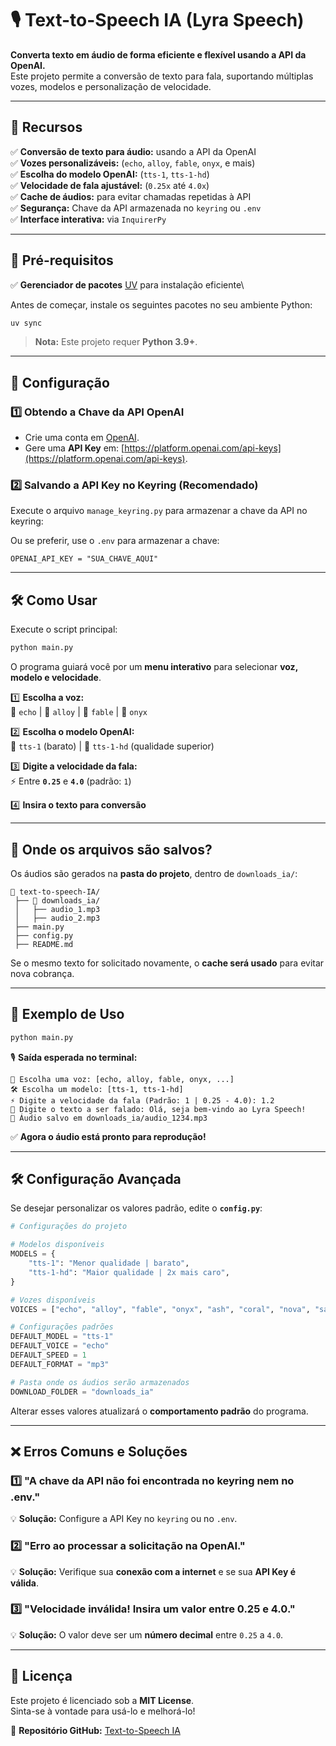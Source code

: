 # 🎙️ Text-to-Speech IA (Lyra Speech)

**Converta texto em áudio de forma eficiente e flexível usando a API da OpenAI.**\
Este projeto permite a conversão de texto para fala, suportando múltiplas vozes, modelos e personalização de velocidade.

---

## 🚀 **Recursos**

✅ **Conversão de texto para áudio:** usando a API da OpenAI\
✅ **Vozes personalizáveis:** (`echo`, `alloy`, `fable`, `onyx`, e mais)\
✅ **Escolha do modelo OpenAI:** (`tts-1`, `tts-1-hd`)\
✅ **Velocidade de fala ajustável:** (`0.25x` até `4.0x`)\
✅ **Cache de áudios:** para evitar chamadas repetidas à API\
✅ **Segurança:** Chave da API armazenada no `keyring` ou `.env`\
✅ **Interface interativa:** via `InquirerPy`

---

## 📌 **Pré-requisitos**

✅ **Gerenciador de pacotes** [UV](https://docs.astral.sh/uv/) para instalação eficiente\

Antes de começar, instale os seguintes pacotes no seu ambiente Python:

```sh
uv sync
```

> **Nota:** Este projeto requer **Python 3.9+**.

---

## 🔧 **Configuração**

### **1️⃣ Obtendo a Chave da API OpenAI**

- Crie uma conta em [OpenAI](https://platform.openai.com/signup).
- Gere uma **API Key** em: [https://platform.openai.com/api-keys](https://platform.openai.com/api-keys).

### **2️⃣ Salvando a API Key no Keyring (Recomendado)**

Execute o arquivo `manage_keyring.py` para armazenar a chave da API no keyring:

Ou se preferir, use o `.env` para armazenar a chave:

```env
OPENAI_API_KEY = "SUA_CHAVE_AQUI"
```

---

## 🛠 **Como Usar**

Execute o script principal:

```sh
python main.py
```

O programa guiará você por um **menu interativo** para selecionar **voz, modelo e velocidade**.

1️⃣ **Escolha a voz:**\
🎤 `echo` | 🎤 `alloy` | 🎤 `fable` | 🎤 `onyx`

2️⃣ **Escolha o modelo OpenAI:**\
🤖 `tts-1` (barato) | 🤖 `tts-1-hd` (qualidade superior)

3️⃣ **Digite a velocidade da fala:**\
⚡ Entre **`0.25`** e **`4.0`** (padrão: `1`)

4️⃣ **Insira o texto para conversão**

---

## 📂 **Onde os arquivos são salvos?**

Os áudios são gerados na **pasta do projeto**, dentro de `downloads_ia/`:

```
📂 text-to-speech-IA/
 ├── 📂 downloads_ia/
 │   ├── audio_1.mp3
 │   ├── audio_2.mp3
 ├── main.py
 ├── config.py
 ├── README.md
```

Se o mesmo texto for solicitado novamente, o **cache será usado** para evitar nova cobrança.

---

## 🎯 **Exemplo de Uso**

```sh
python main.py
```

🎙️ **Saída esperada no terminal:**

```
🎤 Escolha uma voz: [echo, alloy, fable, onyx, ...]
🛠 Escolha um modelo: [tts-1, tts-1-hd]
⚡ Digite a velocidade da fala (Padrão: 1 | 0.25 - 4.0): 1.2
📝 Digite o texto a ser falado: Olá, seja bem-vindo ao Lyra Speech!
🎵 Áudio salvo em downloads_ia/audio_1234.mp3
```

✅ **Agora o áudio está pronto para reprodução!**

---

## 🛠 **Configuração Avançada**

Se desejar personalizar os valores padrão, edite o **`config.py`**:

```python
# Configurações do projeto

# Modelos disponíveis
MODELS = {
    "tts-1": "Menor qualidade | barato",
    "tts-1-hd": "Maior qualidade | 2x mais caro",
}

# Vozes disponíveis
VOICES = ["echo", "alloy", "fable", "onyx", "ash", "coral", "nova", "sage", "shimmer"]

# Configurações padrões
DEFAULT_MODEL = "tts-1"
DEFAULT_VOICE = "echo"
DEFAULT_SPEED = 1
DEFAULT_FORMAT = "mp3"

# Pasta onde os áudios serão armazenados
DOWNLOAD_FOLDER = "downloads_ia"
```

Alterar esses valores atualizará o **comportamento padrão** do programa.

---

## ❌ **Erros Comuns e Soluções**

### **1️⃣ "A chave da API não foi encontrada no keyring nem no .env."**

💡 **Solução:** Configure a API Key no `keyring` ou no `.env`.

### **2️⃣ "Erro ao processar a solicitação na OpenAI."**

💡 **Solução:** Verifique sua **conexão com a internet** e se sua **API Key é válida**.

### **3️⃣ "Velocidade inválida! Insira um valor entre 0.25 e 4.0."**

💡 **Solução:** O valor deve ser um **número decimal** entre `0.25` a `4.0`.

---

## 📜 **Licença**

Este projeto é licenciado sob a **MIT License**.\
Sinta-se à vontade para usá-lo e melhorá-lo!

🔗 **Repositório GitHub:** [Text-to-Speech IA](https://github.com/ICE3BR/text-to-speech-IA)
